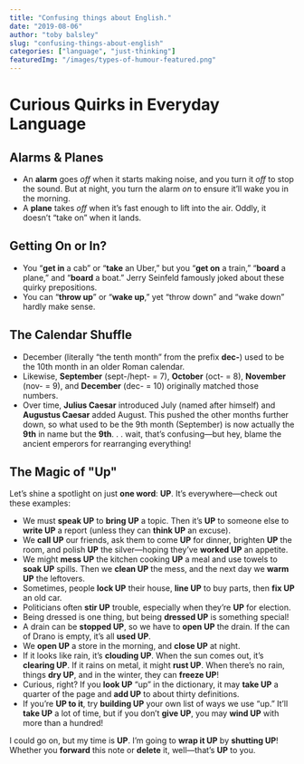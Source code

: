 ```yaml
---
title: "Confusing things about English."
date: "2019-08-06"
author: "toby balsley" 
slug: "confusing-things-about-english"
categories: ["language", "just-thinking"]
featuredImg: "/images/types-of-humour-featured.png"
---
```


# Curious Quirks in Everyday Language

## Alarms & Planes
- An **alarm** goes *off* when it starts making noise, and you turn it *off* to stop the sound. But at night, you turn the alarm *on* to ensure it’ll wake you in the morning.
- A **plane** takes *off* when it’s fast enough to lift into the air. Oddly, it doesn’t “take on” when it lands.

## Getting On or In?
- You “**get in** a cab” or “**take** an Uber,” but you “**get on** a train,” “**board** a plane,” and “**board** a boat.” Jerry Seinfeld famously joked about these quirky prepositions.
- You can “**throw up**” or “**wake up**,” yet “throw down” and “wake down” hardly make sense.

## The Calendar Shuffle
- December (literally “the tenth month” from the prefix **dec-**) used to be the 10th month in an older Roman calendar.  
- Likewise, **September** (sept-/hept- = 7), **October** (oct- = 8), **November** (nov- = 9), and **December** (dec- = 10) originally matched those numbers.  
- Over time, **Julius Caesar** introduced July (named after himself) and **Augustus Caesar** added August. This pushed the other months further down, so what used to be the 9th month (September) is now actually the **9th** in name but the **9th**. . . wait, that’s confusing—but hey, blame the ancient emperors for rearranging everything!

## The Magic of "Up"
Let’s shine a spotlight on just **one word**: **UP**. It’s everywhere—check out these examples:

- We must **speak UP** to **bring UP** a topic. Then it’s **UP** to someone else to **write UP** a report (unless they can **think UP** an excuse).
- We **call UP** our friends, ask them to come **UP** for dinner, brighten **UP** the room, and polish **UP** the silver—hoping they’ve **worked UP** an appetite.
- We might **mess UP** the kitchen cooking **UP** a meal and use towels to **soak UP** spills. Then we **clean UP** the mess, and the next day we **warm UP** the leftovers.
- Sometimes, people **lock UP** their house, **line UP** to buy parts, then **fix UP** an old car.
- Politicians often **stir UP** trouble, especially when they’re **UP** for election.
- Being dressed is one thing, but being **dressed UP** is something special!
- A drain can be **stopped UP**, so we have to **open UP** the drain. If the can of Drano is empty, it’s all **used UP**.
- We **open UP** a store in the morning, and **close UP** at night.
- If it looks like rain, it’s **clouding UP**. When the sun comes out, it’s **clearing UP**. If it rains on metal, it might **rust UP**. When there’s no rain, things **dry UP**, and in the winter, they can **freeze UP**!
- Curious, right? If you **look UP** “up” in the dictionary, it may **take UP** a quarter of the page and **add UP** to about thirty definitions.
- If you’re **UP to it**, try **building UP** your own list of ways we use “up.” It’ll **take UP** a lot of time, but if you don’t **give UP**, you may **wind UP** with more than a hundred!

I could go on, but my time is **UP**. I’m going to **wrap it UP** by **shutting UP**! Whether you **forward** this note or **delete** it, well—that’s **UP** to you.